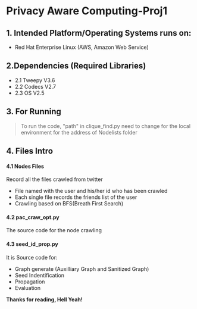 # Privacy Aware Computing-Proj1

## 1. Intended Platform/Operating Systems runs on: 
- Red Hat Enterprise Linux (AWS, Amazon Web Service)

## 2.Dependencies (Required Libraries) 
- 2.1 Tweepy V3.6
- 2.2 Codecs V2.7
- 2.3 OS V2.5

## 3. For Running
> To run the code, "path" in clique_find.py need to change for the local environment for the address of Nodelists folder

## 4. Files Intro
  #### 4.1 Nodes Files 
  Record all the files crawled from twitter
  - File named with the user and his/her id who has been crawled
  - Each single file records the friends list of the user
  - Crawling based on BFS(Breath First Search)

  #### 4.2 pac_craw_opt.py
  The source code for the node crawling

  #### 4.3 seed_id_prop.py
It is Source code for:
- Graph generate (Auxilliary Graph and Sanitized Graph) 
- Seed Indentification
- Propagation 
- Evaluation

**Thanks for reading, Hell Yeah!**
